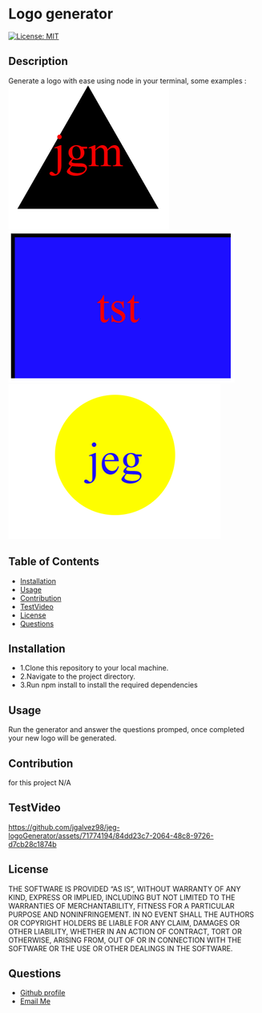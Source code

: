 # Logo generator
 
   [![License: MIT](https://img.shields.io/badge/License-MIT-yellow.svg)](https://opensource.org/licenses/MIT)

  ## Description
  
   Generate a logo with ease using node in your terminal, some examples :![Triangle](triangle-svgExample.png) ![square](square-svgExample.png) ![circle](circle-svgExample.png)
  
  ## Table of Contents
  - [Installation](#installation)
  - [Usage](#usage)
  - [Contribution](#contribution)
  - [TestVideo](#testVideo)
  - [License](#license)
  - [Questions](#questions)
  
  ## Installation
  <ul>
<li>1.Clone this repository to your local machine.</li>
<li>2.Navigate to the project directory.</li>
<li>3.Run npm install to install the required dependencies</li>
</ul>

  ## Usage
  
  Run the generator and answer the questions promped, once completed your new logo will be generated.

  ## Contribution
  for this project N/A
  
  ## TestVideo


https://github.com/jgalvez98/jeg-logoGenerator/assets/71774194/84dd23c7-2064-48c8-9726-d7cb28c1874b



  
  ## License
  
   THE SOFTWARE IS PROVIDED “AS IS”, WITHOUT WARRANTY OF ANY KIND, EXPRESS OR IMPLIED, INCLUDING BUT NOT LIMITED TO THE WARRANTIES OF MERCHANTABILITY, FITNESS FOR A PARTICULAR PURPOSE AND NONINFRINGEMENT. IN NO EVENT SHALL THE AUTHORS OR COPYRIGHT HOLDERS BE LIABLE FOR ANY CLAIM, DAMAGES OR OTHER LIABILITY, WHETHER IN AN ACTION OF CONTRACT, TORT OR OTHERWISE, ARISING FROM, OUT OF OR IN CONNECTION WITH THE SOFTWARE OR THE USE OR OTHER DEALINGS IN THE SOFTWARE.

  ## Questions
  <ul>
      <li> <a href="https://github.com/jgalvez98>Github Profile"> Github profile </a>  </li>
      <li> <a href="mailto:jgalvez98@gmail.com"> Email Me </a>  </li>
  </ul>

